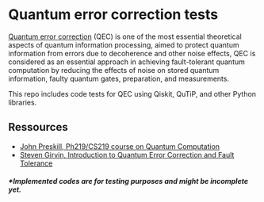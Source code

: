 # Quantum error correction tests

[Quantum error correction](https://en.wikipedia.org/wiki/Quantum_error_correction) (QEC) is one of the most essential theoretical aspects of quantum information processing, aimed to protect quantum information from errors due to decoherence and other noise effects, QEC is considered as an essential approach in achieving fault-tolerant quantum computation by reducing the effects of noise on stored quantum information, faulty quantum gates, preparation, and measurements. 

This repo includes code tests for QEC using Qiskit, QuTiP, and other Python libraries.


## Ressources 

- [John Preskill, Ph219/CS219 course on Quantum Computation](http://theory.caltech.edu/~preskill/ph219/ph219_2022.html) 
- [Steven Girvin, Introduction to Quantum Error Correction and Fault Tolerance](https://arxiv.org/abs/2111.08894)

##### *Implemented codes are for testing purposes and might be incomplete yet.
